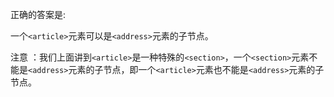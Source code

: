 正确的答案是:

一个`<article>`元素可以是`<address>`元素的子节点。

注意 ：我们上面讲到`<article>`是一种特殊的`<section>`，一个`<section>`元素不能是`<address>`元素的子节点，即一个`<article>`元素也不能是`<address>`元素的子节点。